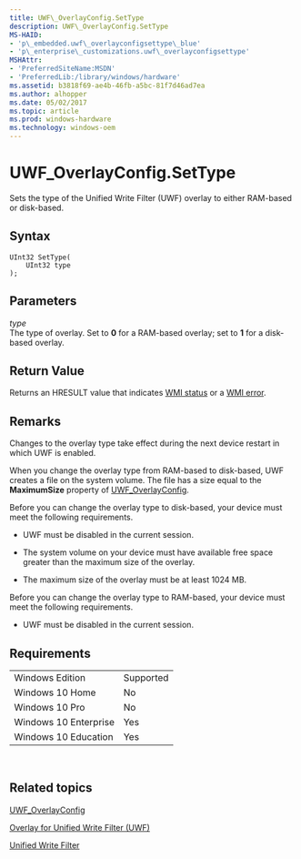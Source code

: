 ```yaml
---
title: UWF\_OverlayConfig.SetType
description: UWF\_OverlayConfig.SetType
MS-HAID:
- 'p\_embedded.uwf\_overlayconfigsettype\_blue'
- 'p\_enterprise\_customizations.uwf\_overlayconfigsettype'
MSHAttr:
- 'PreferredSiteName:MSDN'
- 'PreferredLib:/library/windows/hardware'
ms.assetid: b3818f69-ae4b-46fb-a5bc-81f7d46ad7ea
ms.author: alhopper
ms.date: 05/02/2017
ms.topic: article
ms.prod: windows-hardware
ms.technology: windows-oem
---
```


# UWF\_OverlayConfig.SetType


Sets the type of the Unified Write Filter (UWF) overlay to either RAM-based or disk-based.

## Syntax


```
UInt32 SetType(
    UInt32 type
);
```

## Parameters


<a href="" id="type"></a>*type*  
The type of overlay. Set to **0** for a RAM-based overlay; set to **1** for a disk-based overlay.

## Return Value


Returns an HRESULT value that indicates [WMI status](http://go.microsoft.com/fwlink/p/?LinkID=208318) or a [WMI error](http://go.microsoft.com/fwlink/p/?LinkID=208317).

## Remarks


Changes to the overlay type take effect during the next device restart in which UWF is enabled.

When you change the overlay type from RAM-based to disk-based, UWF creates a file on the system volume. The file has a size equal to the **MaximumSize** property of [UWF\_OverlayConfig](uwf-overlayconfig.md).

Before you can change the overlay type to disk-based, your device must meet the following requirements.

-   UWF must be disabled in the current session.

-   The system volume on your device must have available free space greater than the maximum size of the overlay.

-   The maximum size of the overlay must be at least 1024 MB.

Before you can change the overlay type to RAM-based, your device must meet the following requirements.

-   UWF must be disabled in the current session.

## Requirements


|                       |           |
|-----------------------|-----------|
| Windows Edition       | Supported |
| Windows 10 Home       | No        |
| Windows 10 Pro        | No        |
| Windows 10 Enterprise | Yes       |
| Windows 10 Education  | Yes       |

 

## Related topics


[UWF\_OverlayConfig](uwf-overlayconfig.md)

[Overlay for Unified Write Filter (UWF)](uwfoverlay.md)

[Unified Write Filter](unified-write-filter.md)

 

 







